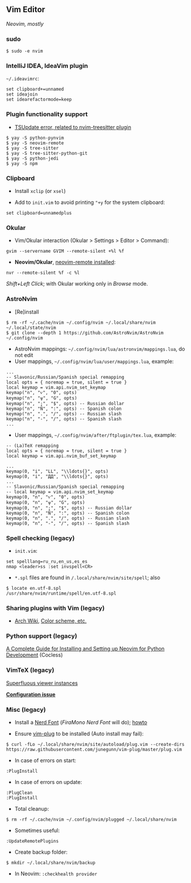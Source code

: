 ## Vim Editor
*Neovim, mostly*

### sudo
```
$ sudo -e nvim
```

### IntelliJ IDEA, IdeaVim plugin
`~/.ideavimrc`:
```
set clipboard+=unnamed
set ideajoin
set idearefactormode=keep
```

### Plugin functionality support

- [TSUpdate error, related to nvim-treesitter plugin](https://github.com/nvim-treesitter/nvim-treesitter/issues/913)
```
$ yay -S python-pynvim
$ yay -S neovim-remote
$ yay -S tree-sitter
$ yay -S tree-sitter-python-git
$ yay -S python-jedi
$ yay -S npm
```
### Clipboard

- Install `xclip` (or `xsel`)

- Add to `init.vim` to avoid printing `"+y` for the system clipboard:
```
set clipboard=unnamedplus
```

### Okular

- Vim/Okular interaction (Okular > Settings > Editor > Command):
```
gvim --servername GVIM --remote-silent +%l %f
```
- **Neovim/Okular**, [neovim-remote installed](https://github.com/mhinz/neovim-remote):
```
nvr --remote-silent %f -c %l
```
*Shift+Left Click*; with Okular working only in *Browse* mode.

### AstroNvim

- [Re]install
```
$ rm -rf ~/.cache/nvim ~/.config/nvim ~/.local/share/nvim ~/.local/state/nvim
$ git clone --depth 1 https://github.com/AstroNvim/AstroNvim ~/.config/nvim
```
- AstroNvim mappings: `~/.config/nvim/lua/astronvim/mappings.lua`, do not edit
- User mappings, `~/.config/nvim/lua/user/mappings.lua`, example:
```
...
-- Slavonic/Russian/Spanish special remapping
local opts = { noremap = true, silent = true }
local keymap = vim.api.nvim_set_keymap
keymap("n", "ѵ", "0", opts)
keymap("n", "ѱ", "G", opts)
keymap("n", ";", "$", opts) -- Russian dollar
keymap("n", "Ñ", ":", opts) -- Spanish colon
keymap("n", ".", "/", opts) -- Russian slash
keymap("n", "-", "/", opts) -- Spanish slash
...
```
- User mappings, `~/.config/nvim/after/ftplugin/tex.lua`, example:
```
-- (La)TeX remapping
local opts = { noremap = true, silent = true }
local keymap = vim.api.nvim_buf_set_keymap

...
keymap(0, "i", "LL", "\\ldots{}", opts)
keymap(0, "i", "ДД", "\\ldots{}", opts)
...
-- Slavonic/Russian/Spanish special remapping
-- local keymap = vim.api.nvim_set_keymap
keymap(0, "n", "ѵ", "0", opts)
keymap(0, "n", "ѱ", "G", opts)
keymap(0, "n", ";", "$", opts) -- Russian dollar
keymap(0, "n", "Ñ", ":", opts) -- Spanish colon
keymap(0, "n", ".", "/", opts) -- Russian slash
keymap(0, "n", "-", "/", opts) -- Spanish slash
```

### Spell checking (legacy)
- `init.vim`:
```
set spelllang=ru_ru,en_us,es_es
nmap <leader>ss :set invspell<CR>
```
- `*.spl` files are found in `/.local/share/nvim/site/spell`; also
```
$ locate en.utf-8.spl
/usr/share/nvim/runtime/spell/en.utf-8.spl
```
### Sharing plugins with Vim (legacy)

- [Arch Wiki](https://wiki.archlinux.org/index.php/Neovim), [Color scheme, etc.](https://vi.stackexchange.com/questions/12794/how-to-share-config-between-vim-and-neovim)


### Python support (legacy)

[A Complete Guide for Installing and Setting up Neovim for Python Development](https://jdhao.github.io/2018/12/24/centos_nvim_install_use_guide_en/) (Cocless)

### VimTeX (legacy)

[Superfluous viewer instances](https://github.com/lervag/vimtex/issues/313)

[**Configuration issue**](https://github.com/lervag/vimtex/issues/1392)

### Misc (legacy)

- Install a [Nerd Font](https://www.nerdfonts.com/font-downloads) (*FiraMono Nerd Font* will do); [howto](https://gist.github.com/matthewjberger/7dd7e079f282f8138a9dc3b045ebefa0)

- Ensure [vim-plug](https://github.com/junegunn/vim-plug) to be installed (Auto install may fail):
```
$ curl -fLo ~/.local/share/nvim/site/autoload/plug.vim --create-dirs https://raw.githubusercontent.com/junegunn/vim-plug/master/plug.vim
```
- In case of errors on start:
```
:PlugInstall
```
- In case of errors on update:
```
:PlugClean
:PlugInstall
```
- Total cleanup:
```
$ rm -rf ~/.cache/nvim ~/.config/nvim/plugged ~/.local/share/nvim
```
- Sometimes useful:
```
:UpdateRemotePlugins
```
- Create backup folder:
```
$ mkdir ~/.local/share/nvim/backup
```
- In Neovim: `:checkhealth provider`

